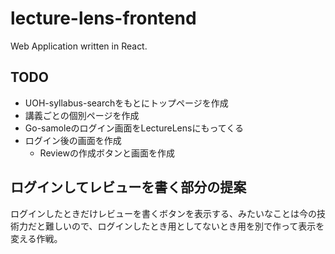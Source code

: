 # lecture-lens-frontend

Web Application written in React.

## TODO

- UOH-syllabus-searchをもとにトップページを作成
- 講義ごとの個別ページを作成
- Go-samoleのログイン画面をLectureLensにもってくる
- ログイン後の画面を作成
    - Reviewの作成ボタンと画面を作成

## ログインしてレビューを書く部分の提案
ログインしたときだけレビューを書くボタンを表示する、みたいなことは今の技術力だと難しいので、ログインしたとき用としてないとき用を別で作って表示を変える作戦。